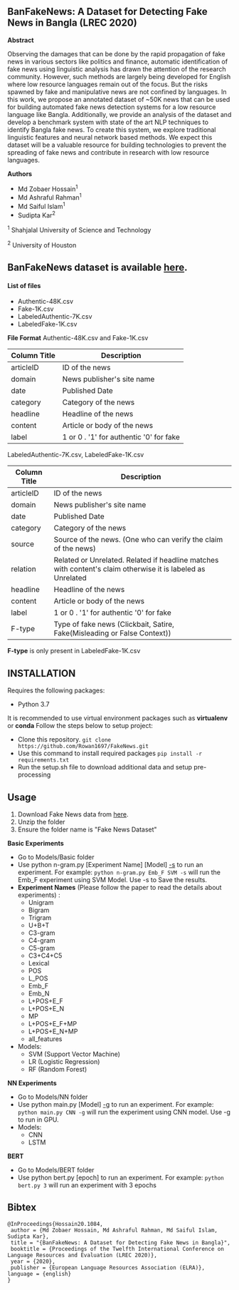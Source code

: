 ## BanFakeNews: A Dataset for Detecting Fake News in Bangla (LREC 2020)

**Abstract**

Observing the damages that can be done by the rapid propagation of fake news in various sectors like politics and finance, automatic identification of fake news using linguistic analysis has drawn the attention of the research community. However, such methods are largely being developed for English where low resource languages remain out of the focus. But the risks spawned by fake and manipulative news are not confined by languages. In this work, we propose an annotated dataset of ~50K news that can be used for building automated fake news detection systems for a low resource language like Bangla. Additionally, we provide an analysis of the dataset and develop a benchmark system with state of the art NLP techniques to identify Bangla fake news. To create this system, we explore traditional linguistic features and neural network based methods.
We expect this dataset will be a valuable resource for building technologies to prevent the spreading of fake news and contribute in research with low resource languages.


**Authors**
* Md Zobaer Hossain<sup>1</sup>
* Md Ashraful Rahman<sup>1</sup>
* Md Saiful Islam<sup>1</sup>
* Sudipta Kar<sup>2</sup>

<sup>1</sup> Shahjalal University of Science and Technology

<sup>2</sup> University of Houston


## BanFakeNews dataset is available [here](https://www.kaggle.com/cryptexcode/banfakenews).

#### List of files
* Authentic-48K.csv
* Fake-1K.csv
* LabeledAuthentic-7K.csv
* LabeledFake-1K.csv

**File Format**
Authentic-48K.csv and Fake-1K.csv

| Column Title   | Description |
| ------------- |------------- |
| articleID      | ID of the news |
| domain      | News publisher's site name      |
| date | Published Date|
| category | Category of the news|
| headline | Headline of the news|
| content | Article or body of the news|
| label | 1 or 0 . '1' for authentic '0' for fake|

LabeledAuthentic-7K.csv, LabeledFake-1K.csv

|Column Title   |Description |
|------------- |------------- |
| articleID | ID of the news |
| domain | News publisher's site name |
| date | Published Date |
| category | Category of the news |
| source | Source of the news. (One who can verify the claim of the news) |
| relation | Related or Unrelated. Related if headline matches with content's claim otherwise it is labeled as Unrelated |
| headline | Headline of the news |
| content | Article or body of the news |
| label | 1 or 0 . '1' for authentic '0' for fake |
| F-type | Type of fake news (Clickbait, Satire, Fake(Misleading or False Context))

**F-type** is only present in LabeledFake-1K.csv


## INSTALLATION
 Requires the following packages:
 * Python 3.7

It is recommended to use virtual environment packages such as **virtualenv** or **conda** 
Follow the steps below to setup project:
* Clone this repository. `git clone https://github.com/Rowan1697/FakeNews.git`
* Use this command to install required packages `pip install -r requirements.txt`
* Run the setup.sh file to download additional data and setup pre-processing

## Usage
1. Download Fake News data from [here](https://www.kaggle.com/cryptexcode/banfakenews).
2. Unzip the folder
3. Ensure the folder name is "Fake News Dataset"

**Basic Experiments**
* Go to Models/Basic folder
* Use python n-gram.py [Experiment Name] [Model] [-s](optional) to run an experiment. For example: `python n-gram.py Emb_F SVM -s` will run the Emb_F experiment using SVM Model. Use -s to Save the results. 
* **Experiment Names** (Please follow the paper to read the details about experiments) : 
    * Unigram
    * Bigram
    * Trigram
    * U+B+T
    * C3-gram
    * C4-gram
    * C5-gram
    * C3+C4+C5
    * Lexical
    * POS
    * L_POS
    * Emb_F
    * Emb_N
    * L+POS+E_F
    * L+POS+E_N
    * MP
    * L+POS+E_F+MP
    * L+POS+E_N+MP
    * all_features
* Models:
    * SVM (Support Vector Machine)
    * LR (Logistic Regression)
    * RF (Random Forest)

**NN Experiments**
* Go to Models/NN folder
* Use python main.py [Model] [-g](optional) to run an experiment. For example: `python main.py CNN -g` will run the experiment using CNN model. Use -g to run in GPU.
* Models:
    *  CNN
    *  LSTM

**BERT**
* Go to Models/BERT folder
* Use python bert.py [epoch] to run an experiment. For example: `python bert.py 3` will run an experiment with 3 epochs

## Bibtex
```
@InProceedings{Hossain20.1084,
 author = {Md Zobaer Hossain, Md Ashraful Rahman, Md Saiful Islam, Sudipta Kar},
 title = "{BanFakeNews: A Dataset for Detecting Fake News in Bangla}",
 booktitle = {Proceedings of the Twelfth International Conference on Language Resources and Evaluation (LREC 2020)},
 year = {2020},
 publisher = {European Language Resources Association (ELRA)},
language = {english}
}
```
